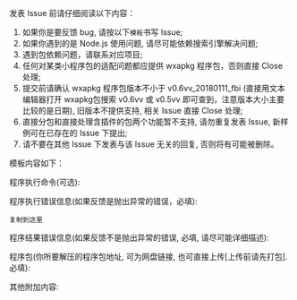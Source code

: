 发表 Issue 前请仔细阅读以下内容：


1. 如果你是要反馈 bug, 请按以下`模板`书写 Issue;
2. 如果你遇到的是 Node.js 使用问题, 请尽可能依赖搜索引擎解决问题;
3. 遇到包依赖问题，请联系对应项目;
4. 任何对某类小程序包的适配问题都应提供 wxapkg 程序包，否则直接 Close 处理;
5. 提交前请确认 wxapkg 程序包版本不小于 v0.6vv_20180111_fbi (直接用文本编辑器打开 wxapkg包搜索 v0.6vv 或 v0.5vv 即可查到，注意版本大小主要比较的是日期), 旧版本不提供支持, 相关 Issue 直接 Close 处理;
6. 直接分包和直接处理含插件的包两个功能暂不支持, 请勿重复发表 Issue, 新样例可在已存在的 Issue 下提出;
7. 请不要在其他 Issue 下发表与该 Issue 无关的回复, 否则将有可能被删除。

模板内容如下：

程序执行命令(可选):

程序执行错误信息(如果反馈是抛出异常的错误，必填):

```
复制到这里
```

程序结果错误信息(如果反馈不是抛出异常的错误, 必填, 请尽可能详细描述):

程序包(你所要解压的程序包地址, 可为网盘链接, 也可直接上传[上传前请先打包]. 必填):

其他附加内容:
